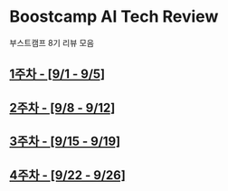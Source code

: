 # Boostcamp AI Tech Review
부스트캠프 8기 리뷰 모음

## [1주차 - [9/1 - 9/5]](https://github.com/Ea3124/Boostcamp-AI-Tech-Weekly-Review/blob/main/AI%20Core/1st%20week.md)

## [2주차 - [9/8 - 9/12]](https://github.com/Ea3124/Boostcamp-AI-Tech-Weekly-Review/blob/main/AI%20Core/2nd%20week.md)

## [3주차 - [9/15 - 9/19]](https://github.com/Ea3124/Boostcamp-AI-Tech-Weekly-Review/blob/main/AI%20Core/3rd%20week.md)

## [4주차 - [9/22 - 9/26]](https://github.com/Ea3124/Boostcamp-AI-Tech-Weekly-Review/blob/main/AI%20Core/4th%20week.md)